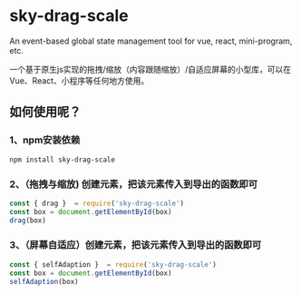 # sky-drag-scale
An event-based global state management tool for vue, react, mini-program, etc.

一个基于原生js实现的拖拽/缩放（内容跟随缩放）/自适应屏幕的小型库，可以在Vue、React、小程序等任何地方使用。

## 如何使用呢？

### 1、npm安装依赖

```shell
npm install sky-drag-scale
```

### 2、（拖拽与缩放) 创建元素，把该元素传入到导出的函数即可

```js
const { drag }  = require('sky-drag-scale')
const box = document.getElementById(box)
drag(box)
```

### 3、（屏幕自适应）创建元素，把该元素传入到导出的函数即可

```js
const { selfAdaption }  = require('sky-drag-scale')
const box = document.getElementById(box)
selfAdaption(box)
```

